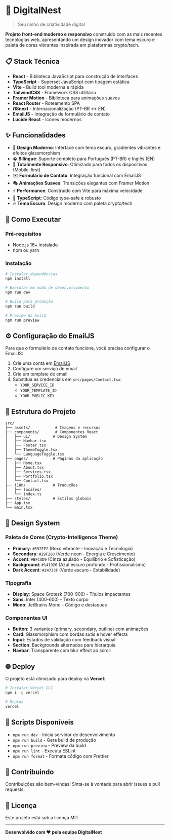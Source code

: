 # 🚀 DigitalNest

> Seu ninho de criatividade digital

**Projeto front-end moderno e responsivo** construído com as mais recentes tecnologias web, apresentando um design inovador com tema escuro e paleta de cores vibrantes inspirada em plataformas crypto/tech.

## 📋 Stack Técnica

- **React** - Biblioteca JavaScript para construção de interfaces
- **TypeScript** - Superset JavaScript com tipagem estática
- **Vite** - Build tool moderna e rápida
- **TailwindCSS** - Framework CSS utilitário
- **Framer Motion** - Biblioteca para animações suaves
- **React Router** - Roteamento SPA
- **i18next** - Internacionalização (PT-BR ↔ EN)
- **EmailJS** - Integração de formulário de contato
- **Lucide React** - Ícones modernos

## ✨ Funcionalidades

- 🎨 **Design Moderno**: Interface com tema escuro, gradientes vibrantes e efeitos glassmorphism
- � **Bilíngue**: Suporte completo para Português (PT-BR) e Inglês (EN)
- 📱 **Totalmente Responsivo**: Otimizado para todos os dispositivos (Mobile-first)
- ✉️ **Formulário de Contato**: Integração funcional com EmailJS
- 🎭 **Animações Suaves**: Transições elegantes com Framer Motion
- ⚡ **Performance**: Construído com Vite para máxima velocidade
- 🎯 **TypeScript**: Código type-safe e robusto
- 🔥 **Tema Escuro**: Design moderno com paleta crypto/tech

## 🚀 Como Executar

### Pré-requisitos

- Node.js 16+ instalado
- npm ou yarn

### Instalação

```bash
# Instalar dependências
npm install

# Executar em modo de desenvolvimento
npm run dev

# Build para produção
npm run build

# Preview da build
npm run preview
```

## ⚙️ Configuração do EmailJS

Para que o formulário de contato funcione, você precisa configurar o EmailJS:

1. Crie uma conta em [EmailJS](https://www.emailjs.com/)
2. Configure um serviço de email
3. Crie um template de email
4. Substitua as credenciais em `src/pages/Contact.tsx`:
   - `YOUR_SERVICE_ID`
   - `YOUR_TEMPLATE_ID`
   - `YOUR_PUBLIC_KEY`

## 📁 Estrutura do Projeto

```
src/
├── assets/           # Imagens e recursos
├── components/       # Componentes React
│   ├── ui/          # Design System
│   ├── Navbar.tsx
│   ├── Footer.tsx
│   ├── ThemeToggle.tsx
│   └── LanguageToggle.tsx
├── pages/           # Páginas da aplicação
│   ├── Home.tsx
│   ├── About.tsx
│   ├── Services.tsx
│   ├── Portfolio.tsx
│   └── Contact.tsx
├── i18n/            # Traduções
│   ├── locales/
│   └── index.ts
├── styles/          # Estilos globais
├── App.tsx
└── main.tsx
```

## 🎨 Design System

### Paleta de Cores (Crypto-Intelligence Theme)

- **Primary**: `#592EF2` (Roxo vibrante - Inovação e Tecnologia)
- **Secondary**: `#29F280` (Verde neon - Energia e Crescimento)
- **Accent**: `#BFCAD9` (Cinza azulado - Equilíbrio e Sofisticação)
- **Background**: `#141926` (Azul escuro profundo - Profissionalismo)
- **Dark Accent**: `#24733F` (Verde escuro - Estabilidade)

### Tipografia

- **Display**: Space Grotesk (700-900) - Títulos impactantes
- **Sans**: Inter (400-600) - Texto corpo
- **Mono**: JetBrains Mono - Código e destaques

### Componentes UI

- **Button**: 3 variantes (primary, secondary, outline) com animações
- **Card**: Glassmorphism com bordas sutis e hover effects
- **Input**: Estados de validação com feedback visual
- **Section**: Backgrounds alternados para hierarquia
- **Navbar**: Transparente com blur effect ao scroll

## 🌐 Deploy

O projeto está otimizado para deploy na **Vercel**:

```bash
# Instalar Vercel CLI
npm i -g vercel

# Deploy
vercel
```

## 📝 Scripts Disponíveis

- `npm run dev` - Inicia servidor de desenvolvimento
- `npm run build` - Gera build de produção
- `npm run preview` - Preview da build
- `npm run lint` - Executa ESLint
- `npm run format` - Formata código com Prettier

## 🤝 Contribuindo

Contribuições são bem-vindas! Sinta-se à vontade para abrir issues e pull requests.

## 📄 Licença

Este projeto está sob a licença MIT.

---

**Desenvolvido com ❤️ pela equipe DigitalNest**
